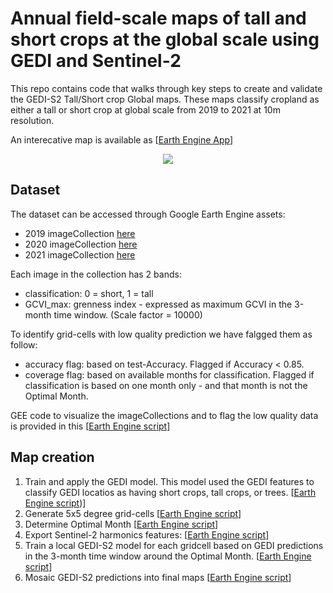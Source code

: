 # Annual field-scale maps of tall and short crops at the global scale using GEDI and Sentinel-2

This repo contains code that walks through key steps to create and validate the GEDI-S2 Tall/Short crop Global maps.
These maps classify cropland as either a tall or short crop at global scale from 2019 to 2021 at 10m resolution.

An interecative map is available as [[Earth Engine App](https://stefania.users.earthengine.app/view/gedi-s2tallshortcropmap)]

<p align="center"><img src="https://github.com/LobellLab/GEDI-S2_tall_short_global_map/blob/main/fig_validation.png"></p>



## Dataset

The dataset can be accessed through Google Earth Engine assets:

- 2019 imageCollection [here](https://code.earthengine.google.com/?asset=projects/lobell-lab/gedi_global_folder/predictionsS2_3Mcombined/mapGEDIS2_2019)
- 2020 imageCollection [here](https://code.earthengine.google.com/?asset=projects/lobell-lab/gedi_global_folder/predictionsS2_3Mcombined/mapGEDIS2_2020)
- 2021 imageCollection [here](https://code.earthengine.google.com/?asset=projects/lobell-lab/gedi_global_folder/predictionsS2_3Mcombined/mapGEDIS2_2021)

Each image in the collection has 2 bands:
- classification: 0 = short, 1 = tall
- GCVI_max: grenness index - expressed as maximum GCVI in the 3-month time window. (Scale factor = 10000)

To identify grid-cells with low quality prediction we have falgged them as follow:
- accuracy flag: based on test-Accuracy. Flagged if Accuracy < 0.85.
- coverage flag: based on available months for classification. Flagged if classification is based on one month only - and that month is not the Optimal Month.

GEE code to visualize the imageCollections and to flag the low quality data is provided in this [[Earth Engine script](https://code.earthengine.google.com/f3b5f3241e0dae0a7af639dd4dbb296f)]


## Map creation

1. Train and apply the GEDI model. This model used the GEDI features to classify GEDI locatios as having short crops, tall crops, or trees. [[Earth Engine script](https://code.earthengine.google.com/4a7ad3a9bb72a59e576c4e425a62708a))]
2. Generate 5x5 degree grid-cells [[Earth Engine script](https://code.earthengine.google.com/6d2be67fafd21394db7d6bb9c0b58331)]
3. Determine Optimal Month [[Earth Engine script](https://code.earthengine.google.com/1a732e3c5a14f2b2cd3ce0ec1608ac00)]
4. Export Sentinel-2 harmonics features: [[Earth Engine script](https://code.earthengine.google.com/33365205a751bf1507885c400a1cf4cc)]
5. Train a local GEDI-S2 model for each gridcell based on GEDI predictions in the 3-month time window around the Optimal Month. [[Earth Engine script](https://code.earthengine.google.com/aa975f7a37c52ae87f07b431244f4744)]
6. Mosaic GEDI-S2 predictions into final maps [[Earth Engine script](https://code.earthengine.google.com/f43c776ab4909e122d7de56740439727)]

<!---               
## Map validation and error analysis
1. Export predictins at field locations or random sample for validation analysis ([15.10_validation_atRandomLoc_US])
2. Python Jupyter NOtebook code for running Validation
3. Low Vegetation Index analysis in Canada ([VI_analyis_Canada]), Kenya(VI_analyis_Kenya_SR2021) and malawi(VI_analyis_Malawi)
4. GEDI orbital resonance visualization 2019-2020-2021 (fig02_gediShotsOverFields)
5. Export View Angle information in Time ([00.01_exploreGEDIinGEE_L2B_export])
6. [Jupyter notebook] for View angle analysis in US
-->
